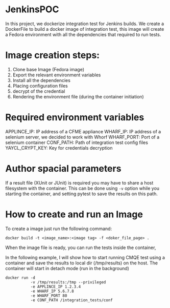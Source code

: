 # JenkinsPOC

In this project, we dockerize integration test for Jenkins builds.
We create a DockerFile to build a docker image of integration test, this image will create a Fedora environment with all the dependencies that required to run tests.

# Image creation steps:
1. Clone base Image (Fedora image)
1. Export the relevant environment variables
1. Install all the dependencies
1. Placing configuration files
1. decrypt of the credential
1. Rendering the environment file (during the container initiation)

# Required environment variables
APPLINCE_IP: IP address of a CFME appliance
WHARF_IP: IP address of a selenium server, we decided to work with Whorf
WHARF_PORT: Port of a selenium container
CONF_PATH: Path of integration test config files
YAYCL_CRYPT_KEY: Key for credentials decryption

# Author spacial parameters
If a result file (XUnit or JUnit) is required you may have to share a host filesystem with the container.
This can be done using `-v` option while you starting the container, and setting pytest to save the results on this path.

# How to create and run an Image
To create a image just run the following command:
```{bash}
docker build -t <image_name>:<image tag> -f <doker_file_page> .
```

When the image file is ready, you can run the tests inside the container,

In the following example, I will show how to start running CMQE test using a container and save the results to local dir (/tmp/results) on the host.
The container will start in detach mode (run in the background)

```{bash}
docker run -d
           -v /tmp/results:/tmp --privileged
           -e APPLINCE_IP 1.2.3.4
           -e WHARF_IP 5.6.7.8
           -e WHARF_PORT 80
           -e CONF_PATH /integration_tests/conf
